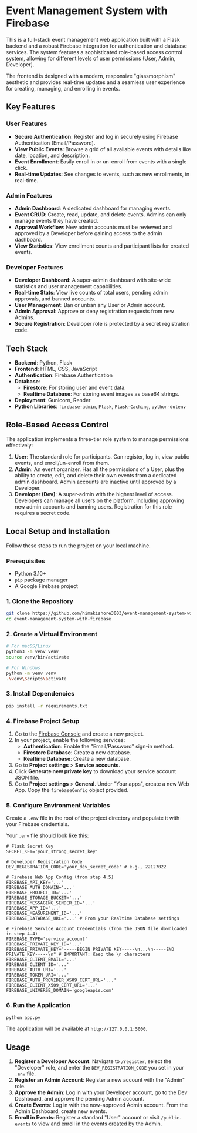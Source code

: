 # Event Management System with Firebase

This is a full-stack event management web application built with a Flask backend and a robust Firebase integration for authentication and database services. The system features a sophisticated role-based access control system, allowing for different levels of user permissions (User, Admin, Developer).

The frontend is designed with a modern, responsive "glassmorphism" aesthetic and provides real-time updates and a seamless user experience for creating, managing, and enrolling in events.

## Key Features

### User Features
- **Secure Authentication**: Register and log in securely using Firebase Authentication (Email/Password).
- **View Public Events**: Browse a grid of all available events with details like date, location, and description.
- **Event Enrollment**: Easily enroll in or un-enroll from events with a single click.
- **Real-time Updates**: See changes to events, such as new enrollments, in real-time.

### Admin Features
- **Admin Dashboard**: A dedicated dashboard for managing events.
- **Event CRUD**: Create, read, update, and delete events. Admins can only manage events they have created.
- **Approval Workflow**: New admin accounts must be reviewed and approved by a Developer before gaining access to the admin dashboard.
- **View Statistics**: View enrollment counts and participant lists for created events.

### Developer Features
- **Developer Dashboard**: A super-admin dashboard with site-wide statistics and user management capabilities.
- **Real-time Stats**: View live counts of total users, pending admin approvals, and banned accounts.
- **User Management**: Ban or unban any User or Admin account.
- **Admin Approval**: Approve or deny registration requests from new Admins.
- **Secure Registration**: Developer role is protected by a secret registration code.

## Tech Stack

- **Backend**: Python, Flask
- **Frontend**: HTML, CSS, JavaScript
- **Authentication**: Firebase Authentication
- **Database**:
    - **Firestore**: For storing user and event data.
    - **Realtime Database**: For storing event images as base64 strings.
- **Deployment**: Gunicorn, Render
- **Python Libraries**: `firebase-admin`, `Flask`, `Flask-Caching`, `python-dotenv`

## Role-Based Access Control

The application implements a three-tier role system to manage permissions effectively:

1.  **User**: The standard role for participants. Can register, log in, view public events, and enroll/un-enroll from them.
2.  **Admin**: An event organizer. Has all the permissions of a User, plus the ability to create, edit, and delete their own events from a dedicated admin dashboard. Admin accounts are inactive until approved by a Developer.
3.  **Developer (Dev)**: A super-admin with the highest level of access. Developers can manage all users on the platform, including approving new admin accounts and banning users. Registration for this role requires a secret code.

## Local Setup and Installation

Follow these steps to run the project on your local machine.

### Prerequisites
- Python 3.10+
- `pip` package manager
- A Google Firebase project

### 1. Clone the Repository
```bash
git clone https://github.com/himakishore3003/event-management-system-with-firebase.git
cd event-management-system-with-firebase
```

### 2. Create a Virtual Environment
```bash
# For macOS/Linux
python3 -m venv venv
source venv/bin/activate

# For Windows
python -m venv venv
.\venv\Scripts\activate
```

### 3. Install Dependencies
```bash
pip install -r requirements.txt
```

### 4. Firebase Project Setup
1.  Go to the [Firebase Console](https://console.firebase.google.com/) and create a new project.
2.  In your project, enable the following services:
    *   **Authentication**: Enable the "Email/Password" sign-in method.
    *   **Firestore Database**: Create a new database.
    *   **Realtime Database**: Create a new database.
3.  Go to **Project settings** > **Service accounts**.
4.  Click **Generate new private key** to download your service account JSON file.
5.  Go to **Project settings** > **General**. Under "Your apps", create a new Web App. Copy the `firebaseConfig` object provided.

### 5. Configure Environment Variables
Create a `.env` file in the root of the project directory and populate it with your Firebase credentials.

Your `.env` file should look like this:
```env
# Flask Secret Key
SECRET_KEY='your_strong_secret_key'

# Developer Registration Code
DEV_REGISTRATION_CODE='your_dev_secret_code' # e.g., 22127022

# Firebase Web App Config (from step 4.5)
FIREBASE_API_KEY='...'
FIREBASE_AUTH_DOMAIN='...'
FIREBASE_PROJECT_ID='...'
FIREBASE_STORAGE_BUCKET='...'
FIREBASE_MESSAGING_SENDER_ID='...'
FIREBASE_APP_ID='...'
FIREBASE_MEASUREMENT_ID='...'
FIREBASE_DATABASE_URL='...' # From your Realtime Database settings

# Firebase Service Account Credentials (from the JSON file downloaded in step 4.4)
FIREBASE_TYPE='service_account'
FIREBASE_PRIVATE_KEY_ID='...'
FIREBASE_PRIVATE_KEY="-----BEGIN PRIVATE KEY-----\n...\n-----END PRIVATE KEY-----\n" # IMPORTANT: Keep the \n characters
FIREBASE_CLIENT_EMAIL='...'
FIREBASE_CLIENT_ID='...'
FIREBASE_AUTH_URI='...'
FIREBASE_TOKEN_URI='...'
FIREBASE_AUTH_PROVIDER_X509_CERT_URL='...'
FIREBASE_CLIENT_X509_CERT_URL='...'
FIREBASE_UNIVERSE_DOMAIN='googleapis.com'
```

### 6. Run the Application
```bash
python app.py
```
The application will be available at `http://127.0.0.1:5000`.

## Usage
1.  **Register a Developer Account**: Navigate to `/register`, select the "Developer" role, and enter the `DEV_REGISTRATION_CODE` you set in your `.env` file.
2.  **Register an Admin Account**: Register a new account with the "Admin" role.
3.  **Approve the Admin**: Log in with your Developer account, go to the Dev Dashboard, and approve the pending Admin account.
4.  **Create Events**: Log in with the now-approved Admin account. From the Admin Dashboard, create new events.
5.  **Enroll in Events**: Register a standard "User" account or visit `/public-events` to view and enroll in the events created by the Admin.
